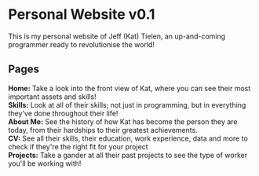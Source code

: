 # Personal Website v0.1
This is my personal website of Jeff (Kat) Tielen, an up-and-coming programmer ready to revolutionise the world!
## Pages
**Home:** Take a look into the front view of Kat, where you can see their most important assets and skills! <br>
**Skills:** Look at all of their skills; not just in programming, but in everything they've done throughout their life! <br>
**About Me:** See the history of how Kat has become the person they are today, from their hardships to their greatest achievements. <br>
**CV:** See all their skills, their education, work experience, data and more to check if they're the right fit for your project <br>
**Projects:** Take a gander at all their past projects to see the type of worker you'll be working with!